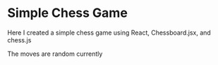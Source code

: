 <h1>Simple Chess Game</h1>

<p>Here I created a simple chess game using React, Chessboard.jsx, and chess.js</p>

<p>The moves are random currently</p>